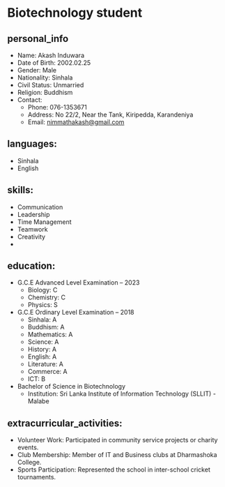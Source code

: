 # Biotechnology student

## personal_info<br>
  - Name: Akash Induwara</br>
  - Date of Birth: 2002.02.25
  - Gender: Male
  - Nationality: Sinhala
  - Civil Status: Unmarried
  - Religion: Buddhism
  - Contact:
      - Phone: 076-1353671
      - Address: No 22/2, Near the Tank, Kiripedda, Karandeniya
      - Email: nimmathakash@gmail.com

## languages:
  - Sinhala
  - English

## skills:
  - Communication
  - Leadership
  - Time Management
  - Teamwork
  - Creativity
  - 
## education:
  - G.C.E Advanced Level Examination – 2023
    - Biology: C
    - Chemistry: C
    - Physics: S
  - G.C.E Ordinary Level Examination – 2018
    - Sinhala: A
    - Buddhism: A
    - Mathematics: A
    - Science: A
    - History: A
    - English: A
    - Literature: A
    - Commerce: A
    - ICT: B
  - Bachelor of Science in Biotechnology
    - Institution: Sri Lanka Institute of Information Technology (SLLIT) - Malabe

## extracurricular_activities:
  - Volunteer Work: Participated in community service projects or charity events.
  - Club Membership: Member of IT and Business clubs at Dharmashoka College.
  - Sports Participation: Represented the school in inter-school cricket tournaments.

